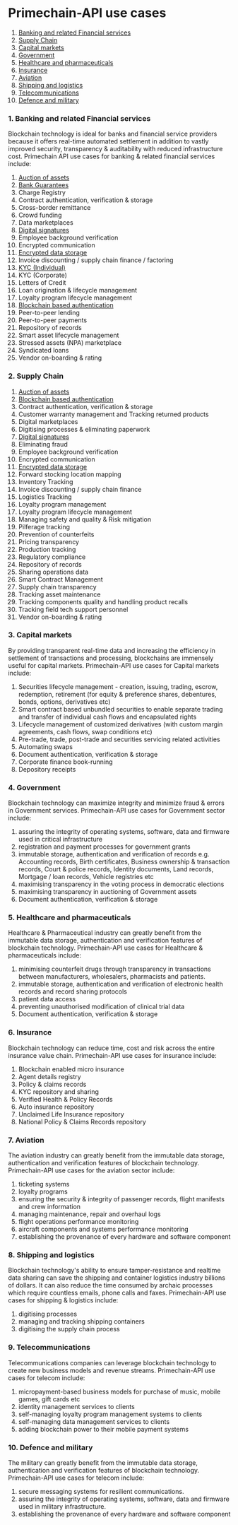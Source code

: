 # Primechain-API use cases

1. [Banking and related Financial services](#1-banking-and-related-financial-services)
2. [Supply Chain](#2-supply-chain)
3. [Capital markets](#3-capital-markets)
4. [Government](#4-government)
5. [Healthcare and pharmaceuticals](#5-healthcare-and-pharmaceuticals)
6. [Insurance](#6-insurance)
7. [Aviation](#7-aviation)
8. [Shipping and logistics](#8-shipping-and-logistics)
9. [Telecommunications](#9-telecommunications)
10. [Defence and military](#10-defence-and-military)

### 1. Banking and related Financial services
Blockchain technology is ideal for banks and financial service providers because it offers real-time automated settlement in addition to vastly improved security, transparency & auditability with reduced infrastructure cost. Primechain API use cases for banking & related financial services include:

1.	[Auction of assets](https://github.com/Primechain/primechain-api-docs/blob/master/docs/usecases/auction.md)
2. [Bank Guarantees](https://github.com/Primechain/primechain-api-docs/blob/master/docs/usecases/bank_guarantee.md)
3.	Charge Registry
4.	Contract authentication, verification & storage
5.	Cross-border remittance
6. Crowd funding 
7.	Data marketplaces
8.	[Digital signatures](https://github.com/Primechain/primechain-api-docs/blob/master/docs/Digital%20signatures.MD)
9.	Employee background verification
10.	Encrypted communication
11.	[Encrypted data storage](https://github.com/Primechain/primechain-api-docs/blob/master/docs/Encrypted%20data%20storage.MD)
12.	Invoice discounting / supply chain finance / factoring
13. [KYC (Individual)](https://github.com/Primechain/primechain-api-docs/blob/master/docs/usecases/kyc_individual.md)
14. KYC (Corporate)
15. Letters of Credit 
16.	Loan origination & lifecycle management
17.	Loyalty program lifecycle management
18.	[Blockchain based authentication](https://github.com/Primechain/primechain-api-docs/blob/master/docs/Authentication.MD)
19.	Peer-to-peer lending
20.	Peer-to-peer payments
21.	Repository of records 
22.	Smart asset lifecycle management
23.	Stressed assets (NPA) marketplace
24.	Syndicated loans
25.	Vendor on-boarding & rating

### 2. Supply Chain
1.	[Auction of assets](https://github.com/Primechain/primechain-api-docs/blob/master/docs/usecases/auction.md)
2.	[Blockchain based authentication](https://github.com/Primechain/primechain-api-docs/blob/master/docs/Authentication.MD)
3. Contract authentication, verification & storage
4. Customer warranty management and Tracking returned products
5. Digital marketplaces
6. Digitising processes & eliminating paperwork
7. [Digital signatures](https://github.com/Primechain/primechain-api-docs/blob/master/docs/Digital%20signatures.MD)
8. Eliminating fraud
9. Employee background verification
10. Encrypted communication
11.	[Encrypted data storage](https://github.com/Primechain/primechain-api-docs/blob/master/docs/Encrypted%20data%20storage.MD)
12. Forward stocking location mapping
13. Inventory Tracking
14. Invoice discounting / supply chain finance
15. Logistics Tracking
16. Loyalty program management
17.	Loyalty program lifecycle management
18. Managing safety and quality & Risk mitigation
19. Pilferage tracking
20. Prevention of counterfeits
21. Pricing transparency
22. Production tracking
23. Regulatory compliance
24. Repository of records 
25. Sharing operations data
26. Smart Contract Management
27. Supply chain transparency
28. Tracking asset maintenance
29. Tracking components quality and handling product recalls
30. Tracking field tech support personnel
31. Vendor on-boarding & rating

### 3. Capital markets
By providing transparent real-time data and increasing the efficiency in settlement of transactions and processing, blockchains are immensely useful for capital markets. Primechain-API use cases for Capital markets include:

1. Securities lifecycle management - creation, issuing, trading, escrow, redemption, retirement (for equity & preference shares, debentures, bonds, options, derivatives etc)
2. Smart contract based unbundled securities to enable separate trading and transfer of individual cash flows and encapsulated rights
3. Lifecycle management of customized derivatives (with custom margin agreements, cash flows, swap conditions etc)
4. Pre-trade, trade, post-trade and securities servicing related activities
5. Automating swaps
6. Document authentication, verification & storage
7. Corporate finance book-running
8. Depository receipts
 

### 4. Government
Blockchain technology can maximize integrity and minimize fraud & errors in Government services. Primechain-API use cases for Government sector include:

1. assuring the integrity of operating systems, software, data and firmware used in critical infrastructure
2. registration and payment processes for government grants
3. immutable storage, authentication and verification of records e.g. Accounting records, Birth certificates, Business ownership & transaction records, Court & police records, Identity documents, Land records, Mortgage / loan records, Vehicle registries etc
4. maximising transparency in the voting process in democratic elections
5. maximising transparency in auctioning of Government assets
6. Document authentication, verification & storage
 

### 5. Healthcare and pharmaceuticals
Healthcare & Pharmaceutical industry can greatly benefit from the immutable data storage, authentication and verification features of blockchain technology. Primechain-API use cases for Healthcare & pharmaceuticals include:

1. minimising counterfeit drugs through transparency in transactions between manufacturers, wholesalers, pharmacists and patients.
2. immutable storage, authentication and verification of electronic health records and record sharing protocols
3. patient data access
4. preventing unauthorised modification of clinical trial data
5. Document authentication, verification & storage
 

### 6. Insurance
Blockchain technology can reduce time, cost and risk across the entire insurance value chain. Primechain-API use cases for insurance include:

1. Blockchain enabled micro insurance
2. Agent details registry
3. Policy & claims records
4. KYC repository and sharing
5. Verified Health & Policy Records
6. Auto insurance repository
7. Unclaimed Life Insurance repository
8. National Policy & Claims Records repository
 
### 7. Aviation
The aviation industry can greatly benefit from the immutable data storage, authentication and verification features of blockchain technology. Primechain-API use cases for the aviation sector include:

1. ticketing systems
2. loyalty programs
3. ensuring the security & integrity of passenger records, flight manifests and crew information
4. managing maintenance, repair and overhaul logs
5. flight operations performance monitoring
6. aircraft components and systems performance monitoring
7. establishing the provenance of every hardware and software component

### 8. Shipping and logistics
Blockchain technology's ability to ensure tamper-resistance and realtime data sharing can save the shipping and container logistics industry billions of dollars. It can also reduce the time consumed by archaic processes which require countless emails, phone calls and faxes. Primechain-API use cases for shipping & logistics include:

1. digitising processes
2. managing and tracking shipping containers
3. digitising the supply chain process
 
### 9. Telecommunications
Telecommunications companies can leverage blockchain technology to create new business models and revenue streams. Primechain-API use cases for telecom include:

1. micropayment-based business models for purchase of music, mobile games, gift cards etc
2. identity management services to clients
3. self-managing loyalty program management systems to clients
4. self-managing data management services to clients
5. adding blockchain power to their mobile payment systems
 

### 10. Defence and military
The military can greatly benefit from the immutable data storage, authentication and verification features of blockchain technology. Primechain-API use cases for telecom include:

1. secure messaging systems for resilient communications.
2. assuring the integrity of operating systems, software, data and firmware used in military infrastructure.
3. establishing the provenance of every hardware and software component
 
